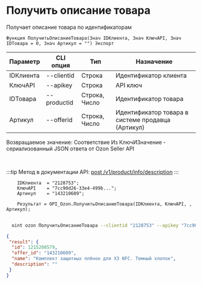 ﻿---
sidebar_position: 4
---

# Получить описание товара
 Получает описание товара по идентификаторам



`Функция ПолучитьОписаниеТовара(Знач IDКлиента, Знач КлючAPI, Знач IDТовара = 0, Знач Артикул = "") Экспорт`

  | Параметр | CLI опция | Тип | Назначение |
  |-|-|-|-|
  | IDКлиента | --clientid | Строка | Идентификатор клиента |
  | КлючAPI | --apikey | Строка | API ключ |
  | IDТовара | --productid | Строка, Число | Идентификатор товара |
  | Артикул | --offerid | Строка, Число | Идентификатор товара в системе продавца (Артикул) |

  
  Возвращаемое значение:   Соответствие Из КлючИЗначение - сериализованный JSON ответа от Ozon Seller API

<br/>

:::tip
Метод в документации API: [post /v1/product/info/description](https://docs.ozon.ru/api/seller/#operation/ProductAPI_GetProductInfoDescription)
:::
<br/>


```bsl title="Пример кода"
    IDКлиента  = "2128753";
    КлючAPI    = "7cc90d26-33e4-499b...";
    Артикул    = "143210609";

    Результат = OPI_Ozon.ПолучитьОписаниеТовара(IDКлиента, КлючAPI, , Артикул);
```



```sh title="Пример команды CLI"
    
  oint ozon ПолучитьОписаниеТовара --clientid "2128753" --apikey "7cc90d26-33e4-499b..." --productid %productid% --offerid %offerid%

```

```json title="Результат"
{
 "result": {
  "id": 1215208579,
  "offer_id": "143210609",
  "name": "Комплект защитных плёнок для X3 NFC. Темный хлопок",
  "description": ""
 }
}
```
